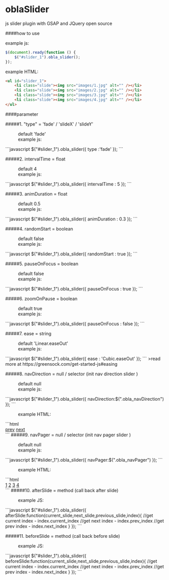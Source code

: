 # oblaSlider
js slider plugin with GSAP and JQuery
open source 

####how to use 

example js:
```javascript
$(document).ready(function () {
    $("#slider_1").obla_slider();
});
```
example HTML:
```html
<ul id="slider_1">
    <li class="slide"><img src="images/1.jpg" alt="" /></li>
    <li class="slide"><img src="images/2.jpg" alt="" /></li>
    <li class="slide"><img src="images/3.jpg" alt="" /></li>
    <li class="slide"><img src="images/4.jpg" alt="" /></li>
</ul>
```

####parameter 

#####1. "type" = 'fade' / 'slideX' / 'slideY' 
<dl>
    <dd>default 'fade'</dd>
    <dd>example js: </dd>
</dl>
```javascript
   $("#slider_1").obla_slider({
      type :'fade'
   });
```

#####2. intervalTime = float 
<dl>
    <dd>default 4</dd>
    <dd>example js: </dd>
</dl>
```javascript
   $("#slider_1").obla_slider({
      intervalTime : 5
   });
```

#####3. animDuration = float
<dl>
    <dd>default  0.5</dd>
    <dd>example js: </dd>
</dl>
```javascript
$("#slider_1").obla_slider({
    animDuration : 0.3
});
```

#####4. randomStart = boolean 
<dl>
    <dd>default  false</dd>
    <dd>example js: </dd>
</dl>
```javascript
$("#slider_1").obla_slider({
  randomStart : true
});
```

#####5. pauseOnFocus = boolean 
<dl>
    <dd>default  false</dd>
    <dd>example js: </dd>
</dl>
```javascript
$("#slider_1").obla_slider({
  pauseOnFocus : true
});
```

#####6. zoomOnPause = boolean 
<dl>
    <dd>default  true</dd>
    <dd>example js: </dd>
</dl>
```javascript
   $("#slider_1").obla_slider({
      pauseOnFocus : false
   });
```

#####7. ease = string 
<dl>
    <dd>default  'Linear.easeOut'</dd>
    <dd>example js: </dd>
</dl>
```javascript
   $("#slider_1").obla_slider({
      ease : 'Cubic.easeOut'
   });
```   
>read more at https://greensock.com/get-started-js#easing
  

#####8. navDirection = null / selector (init nav direction slider )
<dl>
    <dd>default  null</dd>
    <dd>example js: </dd>
</dl>
```javascript
   $("#slider_1").obla_slider({
      navDirection:$(".obla_navDirection")
   });
```  
<dl>
    <dd>example HTML: </dd>
</dl>
```html
<div class="obla_navDirection">
 <a href="" class="prev">prev</a>
 <a href="" class="next">next</a>
</div>
```   
#####9. navPager = null / selector (init nav pager slider )
<dl>
    <dd>default  null</dd>
    <dd>example js: </dd>
</dl>
```javascript
$("#slider_1").obla_slider({
  navPager:$(".obla_navPager")
});
```  
<dl>
    <dd>example HTML: </dd>
</dl>
```html
<div class="obla_navPager">
    <a href="" data-index="0">1</a>
    <a href="" data-index="1">2</a>
    <a href="" data-index="2">3</a>
    <a href="" data-index="3">4</a>
</div>
```   
#####10. afterSlide = method (call back after slide)
<dl>
    <dd>example JS: </dd>
</dl>
```javascript
$("#slider_1").obla_slider({
  afterSlide:function(current_slide,next_slide,previous_slide,index){
    //get current index  - index.current_index
    //get next index  - index.prev_index
    //get prev index  - index.next_index
  }
});
```    
    
#####11. beforeSlide = method (call back before slide)
<dl>
    <dd>example JS: </dd>
</dl>
```javascript
$("#slider_1").obla_slider({
  beforeSlide:function(current_slide,next_slide,previous_slide,index){
    //get current index  - index.current_index
    //get next index  - index.prev_index
    //get prev index  - index.next_index
  }
});
```    

